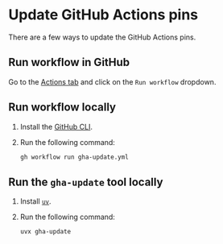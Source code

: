 # Update GitHub Actions pins

There are a few ways to update the GitHub Actions pins.

## Run workflow in GitHub

Go to the [Actions tab](https://github.com/edgarrmondragon/citric/actions/workflows/gha-update.yml) and click on the `Run workflow` dropdown.

## Run workflow locally

1. Install the [GitHub CLI](https://cli.github.com/).
2. Run the following command:

   ```bash
   gh workflow run gha-update.yml
   ```

## Run the `gha-update` tool locally

1. Install [`uv`](https://docs.astral.sh/uv/getting-started/installation/).
2. Run the following command:

   ```bash
   uvx gha-update
   ```
